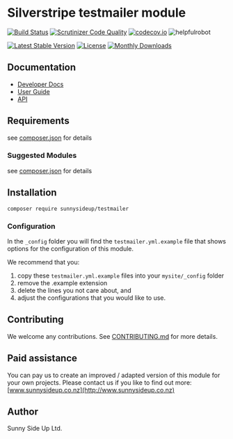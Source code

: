 # Silverstripe testmailer module
[![Build Status](https://travis-ci.org/sunnysideup/silverstripe-testmailer.svg?branch=master)](https://travis-ci.org/sunnysideup/silverstripe-testmailer)
[![Scrutinizer Code Quality](https://scrutinizer-ci.com/g/sunnysideup/silverstripe-testmailer/badges/quality-score.png?b=master)](https://scrutinizer-ci.com/g/sunnysideup/silverstripe-testmailer/?branch=master)
[![codecov.io](https://codecov.io/github/sunnysideup/silverstripe-testmailer/coverage.svg?branch=master)](https://codecov.io/github/sunnysideup/silverstripe-testmailer?branch=master)
![helpfulrobot](https://helpfulrobot.io/sunnysideup/testmailer/badge)

[![Latest Stable Version](https://poser.pugx.org/sunnysideup/testmailer/version)](https://packagist.org/packages/sunnysideup/testmailer)
[![License](https://poser.pugx.org/sunnysideup/testmailer/license)](https://packagist.org/packages/sunnysideup/testmailer)
[![Monthly Downloads](https://poser.pugx.org/sunnysideup/testmailer/d/monthly)](https://packagist.org/packages/sunnysideup/testmailer)


## Documentation



 * [Developer Docs](docs/en/INDEX.md)
 * [User Guide](docs/en/userguide.md)
 * [API](http://ssmods.com/apis/testmailer/docs/en/api/)

## Requirements



see [composer.json](composer.json) for details

### Suggested Modules



see [composer.json](composer.json) for details


## Installation


```
composer require sunnysideup/testmailer
```

### Configuration



In the `_config` folder you will find the `testmailer.yml.example`
file that shows options for the configuration of this module.

We recommend that you:

  1. copy these `testmailer.yml.example` files into your
`mysite/_config` folder
  2. remove the .example extension
  3. delete the lines you not care about, and
  4. adjust the configurations that you would like to use.


## Contributing



We welcome any contributions. See [CONTRIBUTING.md](CONTRIBUTING.md) for more details.

## Paid assistance



You can pay us to create an improved / adapted version of this module for your own projects.  Please contact us if you like to find out more: [www.sunnysideup.co.nz](http://www.sunnysideup.co.nz)

## Author



Sunny Side Up Ltd.

